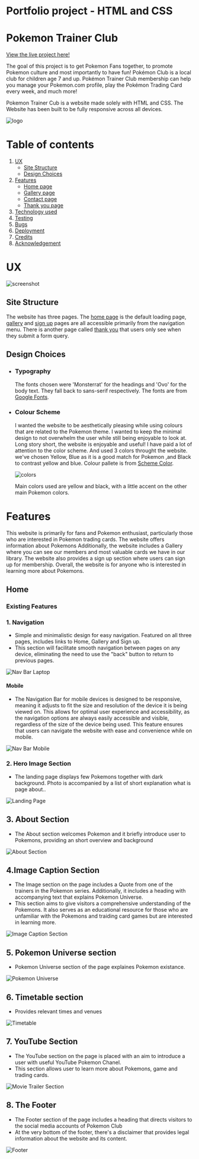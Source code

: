 # Portfolio project - HTML and CSS

# Pokemon Trainer Club

[View the live project here!](https://ankasendo.github.io/Pokemon-Trainer-Club1/)

The goal of this project is to get Pokemon Fans together, to promote Pokemon culture and most importantly to have fun! Pokémon Club is a local club for children age 7 and up. Pokémon Trainer Club membership can help you manage your Pokemon.com profile, play the Pokémon Trading Card every week, and much more!

Pokemon Trainer Cub is a website made solely with HTML and CSS. 
The Website has been built to be fully responsive across all devices.

![logo]

[logo]:/assets/images/Thankyou2.webp

# Table of contents
1. [UX](#ux "UX")
    * [Site Structure](#sitestructure "Site Structure")
    * [Design Choices](#designchoices "Design Choices")
2. [Features](#features)
    * [Home page](#home-page)
    * [Gallery page](#gallery-page)
    * [Contact page](#contact-page)
    * [Thank you page](#thankyou-page)
3. [Technology used](#technology-used)
4. [Testing](#testing)
5. [Bugs](#bugs)
6. [Deployment](#deployemnt)
7. [Credits](#credits)
8. [Acknowledgement](#acknowledgement)

# UX

![screenshot]

[screenshot]:/assets/images/responsive.png

## Site Structure

The website has three pages. The [home page](index.html) is the default loading page, [gallery](gallery.html) and [sign up](sign-up.html) pages are all accessible primarily from the navigation menu. There is another page called [thank you](thank-you.html) that users only see when they submit a form query.

## Design Choices

 * ### Typography
    The fonts chosen were 'Monsterrat' for the headings and 'Ovo' for the body text. They fall back to sans-serif respectively. The fonts are from [Google Fonts](https://fonts.google.com/).


 * ### Colour Scheme
      I wanted the website to be aesthetically pleasing while using colours that are related to the Pokemon theme. I wanted to keep the minimal design to not overwhelm the user while still being enjoyable to look at. Long story short, the website is enjoyable and useful!
      I have paid a lot of attention to the color scheme. And used 3 colors throught the website. we've chosen Yellow, Blue as it is a good match for Pokemon ,and Black to contrast yellow and blue. 
      Colour pallete is from [Scheme Color](https://www.schemecolor.com/pokemon-colors.php).
     
      ![colors]

      [colors]:/assets/images/Screenshot%202023-01-12%20125358.png

      Main colors used are yellow and black, with a little accent on the other main Pokemon colors.

# Features 

This website is primarily for fans and  Pokemon enthusiast, particularly those who are interested in Pokemon trading cards. The website offers information about Pokemons Additionally, the website includes a Gallery where you can see our members and most valuable cards we have in our library. The website also provides a sign up section where users can sign up for membership. Overall, the website is for anyone who is interested in learning more about Pokemons.

## Home

### Existing Features

### 1. Navigation

  - Simple and minimalistic design for easy navigation. Featured on all three pages, includes links to Home, Gallery and Sign up.
  - This section will facilitate smooth navigation between pages on any device, eliminating the need to use the "back" button to return to previous pages.

![Nav Bar Laptop](assets/images/logo-navbar.png)

#### Mobile

  - The Navigation Bar for mobile devices is designed to be responsive, meaning it adjusts to fit the size and resolution of the device it is being viewed on. This allows for optimal user experience and accessibility, as the navigation options are always easily accessible and visible, regardless of the size of the device being used. This feature ensures that users can navigate the website with ease and convenience while on mobile.

![Nav Bar Mobile](assets/images/mobile%20nav1.jpg)

### 2. Hero Image Section
  
  - The landing page displays few Pokemons together with dark background. Photo is accompanied by a list of short explanation what is page about..
  

![Landing Page](assets/images/landing-page.png)

## 3. About Section

  - The About section welcomes Pokemon and it briefly introduce user to Pokemons, providing an short overview and background 

![About Section](assets/images/welcome1.png)


## 4.Image Caption Section

  - The Image section on the page includes a Quote from one of the trainers in the Pokemon series.  Additionally, it includes a heading with accompanying text that explains Pokemon Universe.
  - This section aims to give visitors a comprehensive understanding of the Pokemons. It also serves as an educational resource for those who are unfamiliar with the Pokemons and traiding card games but are interested in learning more.

![Image Caption Section](assets/images/photoquote.png)


## 5. Pokemon Universe section

  - Pokemon Universe section of the page explaines Pokemon existance. 

![Pokemon Universe](assets/images/pokemonuniverse.png)

## 6. Timetable section 

  - Provides relevant times and venues

![Timetable](assets/images/timetable.png)

## 7. YouTube Section

  - The YouTube section on the page is placed with an aim to introduce a user with useful YouTube Pokemon Chanel. 
  - This section allows user to learn more about Pokemons, game and trading cards.

 ![Movie Trailer Section](assets/images/youtube.png)

## 8. The Footer

  - The Footer section of the page includes a heading that directs visitors to the social media accounts of Pokemon Club
  - At the very bottom of the footer, there's a disclaimer that provides legal information about the website and its content.

![Footer](assets/images/footer.png)
